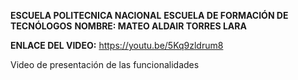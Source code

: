 **ESCUELA POLITECNICA NACIONAL**
**ESCUELA DE FORMACIÓN DE TECNÓLOGOS**
**NOMBRE: MATEO ALDAIR TORRES LARA**

**ENLACE DEL VIDEO:** https://youtu.be/5Kq9zldrum8

Video de presentación de las funcionalidades 
